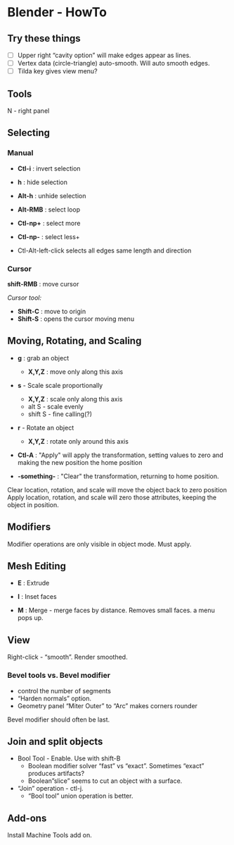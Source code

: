 # Blender - HowTo

## Try these things

- [ ] Upper right “cavity option” will make edges appear as lines.
- [ ] Vertex data (circle-triangle) auto-smooth. Will auto smooth edges.
- [ ] Tilda key gives view menu?

## Tools

N - right panel

## Selecting

### Manual

- **Ctl-i** : invert selection
- **h** : hide selection
- **Alt-h** : unhide selection

- **Alt-RMB** : select loop

- **Ctl-np+** : select more
- **Ctl-np-** : select less+
- Ctl-Alt-left-click selects all edges same length and direction

### Cursor

**shift-RMB** : move cursor

*Cursor tool:*

- **Shift-C** : move to origin
- **Shift-S** : opens the cursor moving menu

## Moving, Rotating, and Scaling

- **g** : grab an object
  - **X,Y,Z** : move only along this axis
- **s** - Scale scale proportionally
  - **X,Y,Z** : scale only along this axis
  - alt S - scale evenly
  - shift S - fine calling(?)
- **r** - Rotate an object
  - **X,Y,Z** : rotate only around this axis

- **Ctl-A** : "Apply" will apply the transformation, setting values to zero and making the new position the home position
- **-something-** : "Clear" the transformation, returning to home position.

Clear location, rotation, and scale will move the object back to zero position
Apply location, rotation, and scale will zero those attributes, keeping the object in position.

## Modifiers

Modifier operations are only visible in object mode.  Must apply.

## Mesh Editing

- **E** : Extrude
- **I** : Inset faces

- **M** : Merge - merge faces by distance.  Removes small faces. a menu pops up.

## View

Right-click - “smooth”. Render smoothed.

### Bevel tools vs. Bevel modifier

- control the number of segments
- “Harden normals” option.
- Geometry panel “Miter Outer” to “Arc” makes corners rounder

Bevel modifier should often be last.

## Join and split objects

- Bool Tool - Enable.  Use with shift-B
  - Boolean modifier solver “fast” vs “exact”.  Sometimes “exact” produces artifacts?
  - Boolean”slice” seems to cut an object with a surface.
- “Join” operation - ctl-j.
  - “Bool tool” union operation is better.

## Add-ons

Install Machine Tools add on.
